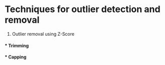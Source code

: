 # Techniques for outlier detection and removal

1) Outlier removal using Z-Score
#### * Trimming
#### * Capping
